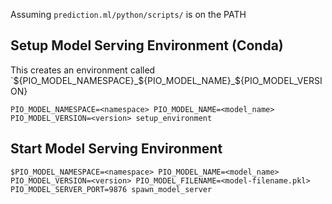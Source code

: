 Assuming `prediction.ml/python/scripts/` is on the PATH

## Setup Model Serving Environment (Conda)
This creates an environment called `${PIO_MODEL_NAMESPACE}_${PIO_MODEL_NAME}_${PIO_MODEL_VERSION}
```
PIO_MODEL_NAMESPACE=<namespace> PIO_MODEL_NAME=<model_name> PIO_MODEL_VERSION=<version> setup_environment
```

## Start Model Serving Environment
```
$PIO_MODEL_NAMESPACE=<namespace> PIO_MODEL_NAME=<model_name> PIO_MODEL_VERSION=<version> PIO_MODEL_FILENAME=<model-filename.pkl> PIO_MODEL_SERVER_PORT=9876 spawn_model_server
```
